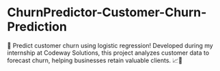 # ChurnPredictor-Customer-Churn-Prediction
🚀 Predict customer churn using logistic regression! Developed during my internship at Codeway Solutions, this project analyzes customer data to forecast churn, helping businesses retain valuable clients. 📈💼
